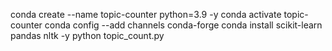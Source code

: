 conda create --name topic-counter python=3.9 -y
conda activate topic-counter
conda config --add channels conda-forge
conda install scikit-learn pandas nltk -y
python topic_count.py

